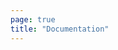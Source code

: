 ```yaml
---
page: true
title: "Documentation"
---
```

<!-- # Hello VuePress -->

<script setup>
import Home from '@theme/components/Home.vue'
</script>

<Home />


